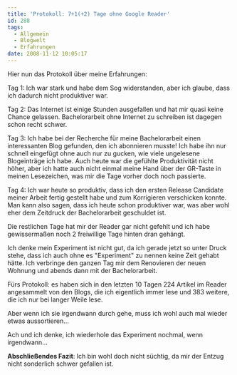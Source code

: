```yaml
---
title: 'Protokoll: 7+1(+2) Tage ohne Google Reader'
id: 288
tags:
  - Allgemein
  - Blogwelt
  - Erfahrungen
date: 2008-11-12 10:05:17
---
```


Hier nun das Protokoll über meine Erfahrungen:

Tag 1: Ich war stark und habe dem Sog widerstanden, aber ich glaube, dass ich dadurch nicht produktiver war.

Tag 2: Das Internet ist einige Stunden ausgefallen und hat mir quasi keine Chance gelassen. Bachelorarbeit ohne Internet zu schreiben ist dagegen schon recht schwer.

Tag 3: Ich habe bei der Recherche für meine Bachelorarbeit einen interessanten Blog gefunden, den ich abonnieren musste! Ich habe ihn nur schnell eingefügt ohne auch nur zu gucken, wie viele ungelesene Blogeinträge ich habe. Auch heute war die gefühlte Produktivität nicht höher, aber ich hatte auch nicht einmal meine Hand über der GR-Taste in meinen Lesezeichen, was mir die Tage vorher doch noch passierte.

Tag 4: Ich war heute so produktiv, dass ich den ersten Release Candidate meiner Arbeit fertig gestellt habe und zum Korrigieren verschicken konnte. Man kann also sagen, dass ich heute schon produktiver war, was aber wohl eher dem Zeitdruck der Bachelorarbeit geschuldet ist.

Die restlichen Tage hat mir der Reader gar nicht gefehlt und ich habe gewissermaßen noch 2 freiwillige Tage hinten dran gehängt.

Ich denke mein Experiment ist nicht gut, da ich gerade jetzt so unter Druck stehe, dass ich auch ohne es "Experiment" zu nennen keine Zeit gehabt hätte. Ich verbringe den ganzen Tag mir dem Renovieren der neuen Wohnung und abends dann mit der Bachelorarbeit.

Fürs Protokoll: es haben sich in den letzten 10 Tagen 224 Artikel im Reader angesammelt von den Blogs, die ich eigentlich immer lese und 383 weitere, die ich nur bei langer Weile lese.

Aber wenn ich sie irgendwann durch gehe, muss ich wohl auch mal wieder etwas aussortieren...

Ach und ich denke, ich wiederhole das Experiment nochmal, wenn irgendwann...

**Abschließendes Fazit**: Ich bin wohl doch nicht süchtig, da mir der Entzug nicht sonderlich schwer gefallen ist.